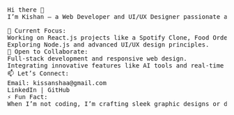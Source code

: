 <pre>

Hi there 👋
I’m Kishan – a Web Developer and UI/UX Designer passionate about building scalable, user-friendly, and visually engaging web apps.

🌟 Current Focus:
Working on React.js projects like a Spotify Clone, Food Ordering Website, and Doctor Appointment Platform.
Exploring Node.js and advanced UI/UX design principles.
🤝 Open to Collaborate:
Full-stack development and responsive web design.
Integrating innovative features like AI tools and real-time functionality.
📫 Let’s Connect:
Email: kissanshaa@gmail.com
LinkedIn | GitHub
⚡ Fun Fact:
When I’m not coding, I’m crafting sleek graphic designs or diving into digital marketing trends!


</pre>
